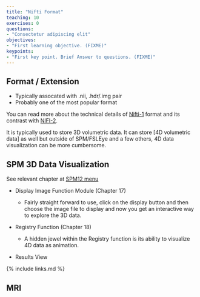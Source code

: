 ```yaml
---
title: "Nifti Format"
teaching: 10
exercises: 0
questions:
- "Consectetur adipiscing elit"
objectives:
- "First learning objective. (FIXME)"
keypoints:
- "First key point. Brief Answer to questions. (FIXME)"
---
```


## Format / Extension 

* Typically assocated with .nii, .hdr/.img pair
* Probably one of the most popular format

You can read more about the technical details of [Nifti-1](https://brainder.org/2012/09/23/the-nifti-file-format/) format and its contrast with [NIFI-2](https://brainder.org/2015/04/03/the-nifti-2-file-format/). 

It is typically used to store 3D volumetric data. It can store [4D volumetric data] as well but outside of SPM/FSLEye and a few others, 4D data visualization can be more cumbersome.  
 
 
## SPM 3D Data Visualization

See relevant chapter at [SPM12 menu](https://www.fil.ion.ucl.ac.uk/spm/doc/spm12_manual.pdf) 

* Display Image Function Module (Chapter 17)

   * Fairly straight forward to use, click on the display button and then choose the image file to display and now you get an interactive way to explore the 3D data.  

* Registry Function (Chapter 18)
   * A hidden jewel within the Registry function is its ability to visualize 4D data as animation. 

* Results View 

{% include links.md %}

## MRI  
